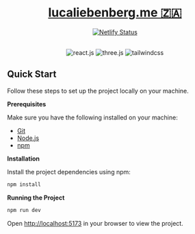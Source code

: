 <div align="center">
  
  
  <h1 align="center">
      <a href="https://www.lucaliebenberg.com" target="_blank">
        lucaliebenberg.me 🇿🇦 
      </a>
  </h3>  

  
   [![Netlify Status](https://api.netlify.com/api/v1/badges/75dec47e-e419-404b-a405-fac8d3b2acf1/deploy-status)](https://app.netlify.com/sites/melucaliebenberg/deploys)

  <br />

  <div>
    <img src="https://img.shields.io/badge/-React_JS-black?style=for-the-badge&logoColor=white&logo=react&color=61DAFB" alt="react.js" />
    <img src="https://img.shields.io/badge/-Three_JS-black?style=for-the-badge&logoColor=white&logo=threedotjs&color=000000" alt="three.js" />
    <img src="https://img.shields.io/badge/-Tailwind_CSS-black?style=for-the-badge&logoColor=white&logo=tailwindcss&color=06B6D4" alt="tailwindcss" />
  </div>

  
</div>

## Quick Start

Follow these steps to set up the project locally on your machine.

**Prerequisites**

Make sure you have the following installed on your machine:

- [Git](https://git-scm.com/)
- [Node.js](https://nodejs.org/en)
- [npm](https://www.npmjs.com/)

**Installation**

Install the project dependencies using npm:

```bash
npm install
```

**Running the Project**

```bash
npm run dev
```

Open [http://localhost:5173](http://localhost:5173) in your browser to view the project.

